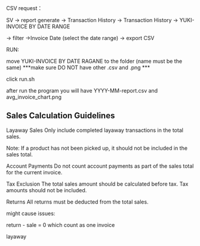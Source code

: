 CSV request：

SV -> report generate -> Transaction History -> Transaction History -> YUKI- INVOICE BY DATE RANGE

-> filter ->Invoice Date (select the date range) -> export CSV

RUN:

move YUKI-INVOICE BY DATE RAGANE to the folder (name must be the same)
***make sure DO NOT have other .csv and .png ***

click run.sh

after run the program you will have YYYY-MM-report.csv  and avg_invoice_chart.png



Sales Calculation Guidelines
-------------------------------
Layaway Sales
Only include completed layaway transactions in the total sales.

Note: If a product has not been picked up, it should not be included in the sales total.

Account Payments
Do not count account payments as part of the sales total for the current invoice.

Tax Exclusion
The total sales amount should be calculated before tax. Tax amounts should not be included.

Returns
All returns must be deducted from the total sales.


might cause issues:

return - sale = 0 which count as one invoice

layaway 
